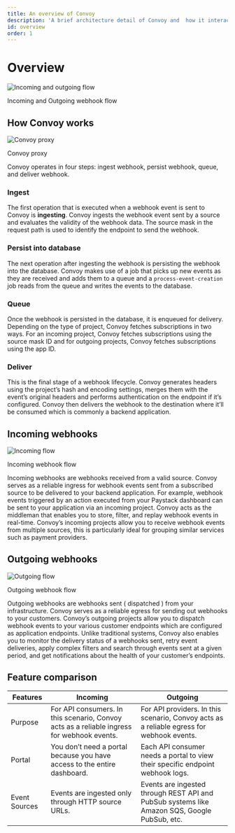```yaml
---
title: An overview of Convoy
description: 'A brief architecture detail of Convoy and  how it interacts with its component.'
id: overview
order: 1
---
```

# Overview

![Incoming and outgoing flow](/docs-assets/webhook-flow.png)
<figcaption>Incoming and Outgoing webhook flow</figcaption>

## How Convoy works 

![Convoy proxy](/docs-assets/proxy.png)
<figcaption>Convoy proxy</figcaption>

Convoy operates in four steps: ingest webhook, persist webhook, queue, and deliver webhook.

### Ingest

The first operation that is executed when a webhook event is sent to Convoy is ******************ingesting******************. Convoy ingests the webhook event sent by a source and evaluates the validity of the webhook data. The source mask in the request path is used to identify the endpoint to send the webhook.

### Persist into database

The next operation after ingesting the webhook is persisting the webhook into the database. Convoy makes use of a job that picks up new events as they are received and adds them to a queue and a `process-event-creation` job reads from the queue and writes the events to the database.

### Queue

Once the webhook is persisted in the database, it is enqueued for delivery. Depending on the type of project, Convoy fetches subscriptions in two ways. For an incoming project, Convoy fetches subscriptions using the source mask ID and for outgoing projects, Convoy fetches subscriptions using the app ID.

### Deliver

This is the final stage of a webhook lifecycle. Convoy generates headers using the project’s hash and encoding settings, merges them with the event’s original headers and performs authentication on the endpoint if it’s configured. Convoy then delivers the webhook to the destination where it’ll be consumed which is commonly a backend application.

## Incoming webhooks

![Incoming flow](/docs-assets/incoming.png)
<figcaption>Incoming webhook flow</figcaption>

Incoming webhooks are webhooks received from a valid source. Convoy serves as a reliable ingress for webhook events sent from a subscribed source to be delivered to your backend application. For example, webhook events triggered by an action executed from your Paystack dashboard can be sent to your application via an incoming project. Convoy acts as the middleman that enables you to store, filter, and replay webhook events in real-time. Convoy’s incoming projects allow you to receive webhook events from multiple sources, this is particularly ideal for grouping similar services such as payment providers.

## Outgoing webhooks

![Outgoing flow](/docs-assets/outgoing.png)
<figcaption>Outgoing webhook flow</figcaption>

Outgoing webhooks are webhooks sent ( dispatched ) from your infrastructure. Convoy serves as a reliable egress for sending out webhooks to your customers. Convoy’s outgoing projects allow you to dispatch webhook events to your various customer endpoints which are configured as application endpoints. Unlike traditional systems, Convoy also enables you to monitor the delivery status of a webhooks sent, retry event deliveries, apply complex filters and search through events sent at a given period, and get notifications about the health of your customer’s endpoints.

## Feature comparison

| Features | Incoming | Outgoing |
| --- | --- | --- |
| Purpose | For API consumers. In this scenario, Convoy acts as a reliable ingress for webhook events. | For API providers. In this scenario, Convoy acts as a reliable egress for webhook events. |
| Portal | You don’t need a portal because you have access to the entire dashboard. | Each API consumer needs a portal to view their specific endpoint webhook logs. |
| Event Sources | Events are ingested only through HTTP source URLs. | Events are ingested through REST API and PubSub systems like Amazon SQS, Google PubSub, etc. |